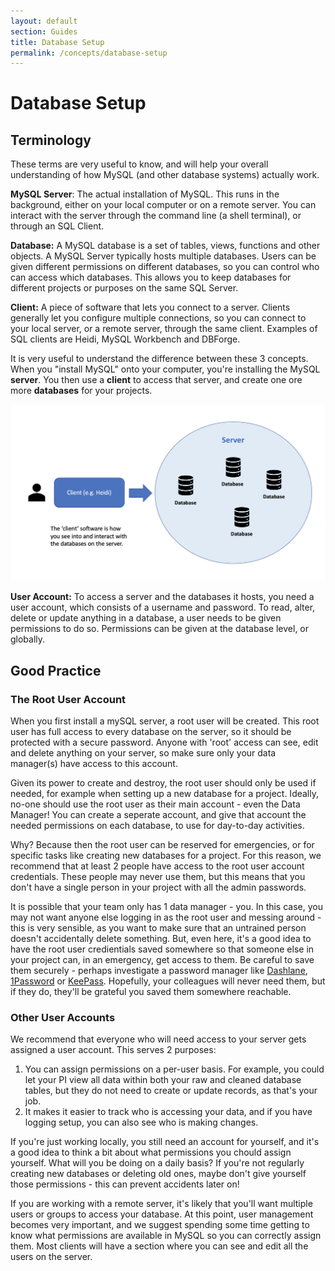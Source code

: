 ```yaml
---
layout: default
section: Guides
title: Database Setup
permalink: /concepts/database-setup
---
```


# Database Setup

## Terminology
These terms are very useful to know, and will help your overall understanding of how MySQL (and other database systems) actually work.

**MySQL Server**: The actual installation of MySQL. This runs in the background, either on your local computer or on a remote server. You can interact with the server through the command line (a shell terminal), or through an SQL Client.

**Database:** A MySQL database is a set of tables, views, functions and other objects. A MySQL Server typically hosts multiple databases. Users can be given different permissions on different databases, so you can control who can access which databases. This allows you to keep databases for different projects or purposes on the same SQL Server.

**Client:** A piece of software that lets you connect to a server. Clients generally let you configure multiple connections, so you can connect to your local server, or a remote server, through the same client. Examples of SQL clients are Heidi, MySQL Workbench and DBForge.

It is very useful to understand the difference between these 3 concepts. When you "install MySQL" onto your computer, you're installing the MySQL **server**. You then use a **client** to access that server, and create one ore more **databases** for your projects.

![image](/assets/images/DatabaseSetup/ServersDatabasesClients.png)

**User Account:** To access a server and the databases it hosts, you need a user account, which consists of a username and password. To read, alter, delete or update anything in a database, a user needs to be given permissions to do so. Permissions can be given at the database level, or globally.


## Good Practice

### The Root User Account
When you first install a mySQL server, a root user will be created. This root user has full access to every database on the server, so it should be protected with a secure password. Anyone with 'root' access can see, edit and delete anything on your server, so make sure only your data manager(s) have access to this account. 

Given its power to create and destroy, the root user should only be used if needed, for example when setting up a new database for a project. Ideally, no-one should use the root user as their main account - even the Data Manager! You can create a seperate account, and give that account the needed permissions on each database, to use for day-to-day activities.

Why? Because then the root user can be reserved for emergencies, or for specific tasks like creating new databases for a project. For this reason, we recommend that at least 2 people have access to the root user account credentials. These people may never use them, but this means that you don't have a single person in your project with all the admin passwords.

It is possible that your team only has 1 data manager - you. In this case, you may not want anyone else logging in as the root user and messing around - this is very sensible, as you want to make sure that an untrained person doesn't accidentally delete something. But, even here, it's a good idea to have the root user credientials saved somewhere so that someone else in your project can, in an emergency, get access to them. Be careful to save them securely - perhaps investigate a password manager like [Dashlane](https://www.dashlane.com/), [1Password](https://1password.com/) or [KeePass](https://keepass.info/). Hopefully, your colleagues will never need them, but if they do, they'll be grateful you saved them somewhere reachable.

### Other User Accounts
We recommend that everyone who will need access to your server gets assigned a user account. This serves 2 purposes:

1. You can assign permissions on a per-user basis. For example, you could let your PI view all data within both your raw and cleaned database tables, but they do not need to create or update records, as that's your job.
2. It makes it easier to track who is accessing your data, and if you have logging setup, you can also see who is making changes.

If you're just working locally, you still need an account for yourself, and it's a good idea to think a bit about what permissions you chould assign yourself. What will you be doing on a daily basis? If you're not regularly creating new databases or deleting old ones, maybe don't give yourself those permissions - this can prevent accidents later on!

If you are working with a remote server, it's likely that you'll want multiple users or groups to access your database. At this point, user management becomes very important, and we suggest spending some time getting to know what permissions are available in MySQL so you can correctly assign them. Most clients will have a section where you can see and edit all the users on the server.
